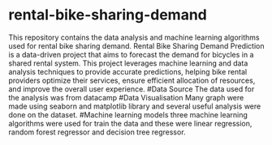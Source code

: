 # rental-bike-sharing-demand
This repository contains the data analysis and machine learning algorithms used for rental bike sharing demand. 
Rental Bike Sharing Demand Prediction is a data-driven project that aims to forecast the demand for bicycles in a shared rental system. 
This project leverages machine learning and data analysis techniques to provide accurate predictions, helping bike rental providers optimize their services, ensure efficient allocation of resources, and improve the overall user experience.
#Data Source
The data used for the analysis was from datacamp
#Data Visualisation
Many graph were made using seaborn and matplotlib library and several useful analysis were done on the dataset.
#Machine learning models
three machine learning algorithms were used for train the data and these were linear regression, random forest regressor and decision tree regressor.

